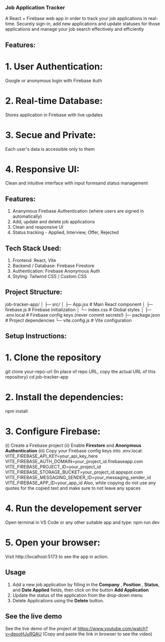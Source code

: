 ### Job Application Tracker
A React + Firebase web app in order to track your job applications in real-time. Securely sign-in, add new applications and update statuses for those applications and manage your job search effectively and efficiently

## Features:
# 1. User Authentication:
  Google or anonymous login with Firebase Auth
  
# 2. Real-time Database:
  Stores application in Firebase with live updates
  
# 3. Secue and Private:
  Each user's data is accessible only to them
  
# 4. Responsive UI:
Clean and intuitive interface with input formsand status management

## Features:
1. Ananymous Firebase Authentication (where users are signed in automatically)
2. Add, update and delete job applications
3. Clean and responsive UI
4. Status tracking - Applied, Interview, Offer, Rejected

## Tech Stack Used:
1. Frontend:  React, Vite
2. Backend / Database: Firebase Firestore
3. Authentication: Firebase Anonymous Auth
4. Styling: Tailwind CSS / Custom CSS

## Project Structure:
job-tracker-app/
│
├─ src/
│ ├─ App.jsx # Main React component
│ ├─ firebase.js # Firebase initialization
│ └─ index.css # Global styles
│
├─ .env.local # Firebase config keys (never commit secrets!)
├─ package.json # Project dependencies
└─ vite.config.js # Vite configuration

## Setup Instructions:

# 1. Clone the repository
git clone your-repo-url (In place of repo URL, copy the actual URL of this repository)
cd job-tracker-app

# 2. Install the dependencies:
npm install

# 3. Configure Firebase:
(i) Create a Firebase project
(ii) Enable **Firestore** and **Anonymous Authentication**
(iii) Copy your Firebase config keys into .env.local:
  VITE_FIREBASE_API_KEY=your_api_key_here
  VITE_FIREBASE_AUTH_DOMAIN=your_project_id.firebaseapp.com
  VITE_FIREBASE_PROJECT_ID=your_project_id
  VITE_FIREBASE_STORAGE_BUCKET=your_project_id.appspot.com
  VITE_FIREBASE_MESSAGING_SENDER_ID=your_messaging_sender_id
  VITE_FIREBASE_APP_ID=your_app_id
Also, while copying do not use any quotes for the copied text and make sure to not leave any spaces

# 4. Run the developement server
Open terminal in VS Code or any other suitable app and type:
npm run dev

# 5. Open your browser:
Visit http://localhost:5173 to see the app in action.

## Usage 
1. Add a new job application by filling in the **Company** , **Position** , **Status**, and **Date Applied** fields, then click on the button **Add Application**
2. Update the status of the application from the drop-down menu
3. Delete Applications using the **Delete** button.

   
## See the live demo
See the live demo of the project at https://www.youtube.com/watch?v=deooHJuRQAU (Copy and paste the link in browser to see the video)
